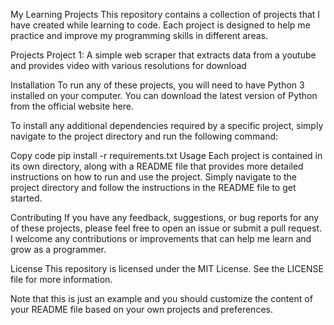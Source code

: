 My Learning Projects
This repository contains a collection of projects that I have created while learning to code. Each project is designed to help me practice and improve my programming skills in different areas.

Projects
Project 1: A simple web scraper that extracts data from a youtube and provides video with various resolutions for download

Installation
To run any of these projects, you will need to have Python 3 installed on your computer. You can download the latest version of Python from the official website here.

To install any additional dependencies required by a specific project, simply navigate to the project directory and run the following command:

Copy code
pip install -r requirements.txt
Usage
Each project is contained in its own directory, along with a README file that provides more detailed instructions on how to run and use the project. Simply navigate to the project directory and follow the instructions in the README file to get started.

Contributing
If you have any feedback, suggestions, or bug reports for any of these projects, please feel free to open an issue or submit a pull request. I welcome any contributions or improvements that can help me learn and grow as a programmer.

License
This repository is licensed under the MIT License. See the LICENSE file for more information.

Note that this is just an example and you should customize the content of your README file based on your own projects and preferences.
